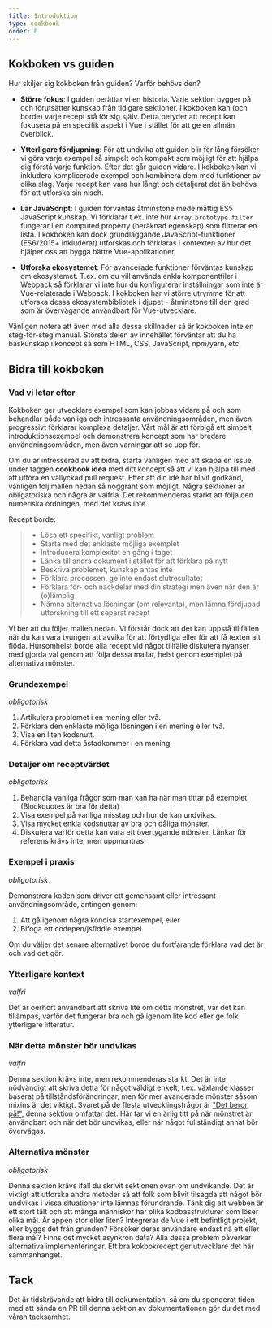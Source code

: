 ```yaml
---
title: Introduktion
type: cookbook
order: 0
---
```


## Kokboken vs guiden

Hur skiljer sig kokboken från guiden? Varför behövs den?

* **Större fokus**: I guiden berättar vi en historia. Varje sektion bygger på och förutsätter kunskap från tidigare sektioner. I kokboken kan (och borde) varje recept stå för sig själv. Detta betyder att recept kan fokusera på en specifik aspekt i Vue i stället för att ge en allmän överblick.

* **Ytterligare fördjupning**: För att undvika att guiden blir för lång försöker vi göra varje exempel så simpelt och kompakt som möjligt för att hjälpa dig förstå varje funktion. Efter det går guiden vidare. I kokboken kan vi inkludera komplicerade exempel och kombinera dem med funktioner av olika slag. Varje recept kan vara hur långt och detaljerat det än behövs för att utforska sin nisch.

* **Lär JavaScript**: I guiden förväntas åtminstone medelmåttig ES5 JavaScript kunskap. Vi förklarar t.ex. inte hur `Array.prototype.filter` fungerar i en computed property (beräknad egenskap) som filtrerar en lista. I kokboken kan dock grundläggande JavaScript-funktioner (ES6/2015+ inkluderat) utforskas och förklaras i kontexten av hur det hjälper oss att bygga bättre Vue-applikationer.

* **Utforska ekosystemet**: För avancerade funktioner förväntas kunskap om ekosystemet. T.ex. om du vill använda enkla komponentfiler i Webpack så förklarar vi inte hur du konfigurerar inställningar som inte är Vue-relaterade i Webpack. I kokboken har vi större utrymme för att utforska dessa ekosystembibliotek i djupet - åtminstone till den grad som är övervägande användbart för Vue-utvecklare.

<p class="tip">Vänligen notera att även med alla dessa skillnader så är kokboken inte en steg-för-steg manual. Största delen av innehållet förväntar att du ha baskunskap i koncept så som HTML, CSS, JavaScript, npm/yarn, etc.</p>

## Bidra till kokboken

### Vad vi letar efter

Kokboken ger utvecklare exempel som kan jobbas vidare på och som behandlar både vanliga och intressanta användningsområden, men även progressivt förklarar komplexa detaljer. Vårt mål är att förbigå ett simpelt introduktionsexempel och demonstrera koncept som har bredare användningsområden, men även varningar att se upp för.

Om du är intresserad av att bidra, starta vänligen med att skapa en issue under taggen **cookbook idea** med ditt koncept så att vi kan hjälpa till med att utföra en vällyckad pull request. Efter att din idé har blivit godkänd, vänligen följ mallen nedan så noggrant som möjligt. Några sektioner är obligatoriska och några är valfria. Det rekommenderas starkt att följa den numeriska ordningen, med det krävs inte.

Recept borde:

> * Lösa ett specifikt, vanligt problem
> * Starta med det enklaste möjliga exemplet
> * Introducera komplexitet en gång i taget
> * Länka till andra dokument i stället för att förklara på nytt
> * Beskriva problemet, kunskap antas inte
> * Förklara processen, ge inte endast slutresultatet
> * Förklara för- och nackdelar med din strategi men även när den är (o)lämplig
> * Nämna alternativa lösningar (om relevanta), men lämna fördjupad utforskning till ett separat recept

Vi ber att du följer mallen nedan. Vi förstår dock att det kan uppstå tillfällen när du kan vara tvungen att avvika för att förtydliga eller för att få texten att flöda. Hursomhelst borde alla recept vid något tillfälle diskutera nyanser med gjorda val genom att följa dessa mallar, helst genom exemplet på alternativa mönster.

### Grundexempel

_obligatorisk_

1.  Artikulera problemet i en mening eller två.
2.  Förklara den enklaste möjliga lösningen i en mening eller två.
3.  Visa en liten kodsnutt.
4.  Förklara vad detta åstadkommer i en mening.

### Detaljer om receptvärdet

_obligatorisk_

1.  Behandla vanliga frågor som man kan ha när man tittar på exemplet. (Blockquotes är bra för detta)
2.  Visa exempel på vanliga misstag och hur de kan undvikas.
3.  Visa mycket enkla kodsnuttar av bra och dåliga mönster.
4.  Diskutera varför detta kan vara ett övertygande mönster. Länkar för referens krävs inte, men uppmuntras.

### Exempel i praxis

_obligatorisk_

Demonstrera koden som driver ett gemensamt eller intressant användningsområde, antingen genom:

1.  Att gå igenom några koncisa startexempel, eller
2.  Bifoga ett codepen/jsfiddle exempel

Om du väljer det senare alternativet borde du fortfarande förklara vad det är och vad det gör.

### Ytterligare kontext

_valfri_

Det är oerhört användbart att skriva lite om detta mönstret, var det kan tillämpas, varför det fungerar bra och gå igenom lite kod eller ge folk ytterligare litteratur.

### När detta mönster bör undvikas

_valfri_

Denna sektion krävs inte, men rekommenderas starkt. Det är inte nödvändigt att skriva detta för något väldigt enkelt, t.ex. växlande klasser baserat på tillståndsförändringar, men för mer avancerade mönster såsom mixins är det viktigt. Svaret på de flesta utvecklingsfrågor är ["Det beror på!"](https://codepen.io/rachsmith/pen/YweZbG), denna sektion omfattar det. Här tar vi en ärlig titt på när mönstret är användbart och när det bör undvikas, eller när något fullständigt annat bör övervägas.

### Alternativa mönster

_obligatorisk_

Denna sektion krävs ifall du skrivit sektionen ovan om undvikande. Det är viktigt att utforska andra metoder så att folk som blivit tilsagda att något bör undvikas i vissa situationer inte lämnas förundrande. Tänk dig att webben är ett stort tält och att många människor har olika kodbasstrukturer som löser olika mål. Är appen stor eller liten? Integrerar de Vue i ett befintligt projekt, eller byggs det från grunden? Försöker deras användare endast nå ett eller flera mål? Finns det mycket asynkron data? Alla dessa problem påverkar alternativa implementeringar. Ett bra kokbokrecept ger utvecklare det här sammanhanget.

## Tack

Det är tidskrävande att bidra till dokumentation, så om du spenderat tiden med att sända en PR till denna sektion av dokumentationen gör du det med våran tacksamhet.

